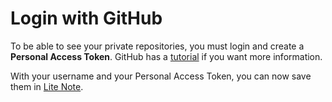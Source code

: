 # Login with GitHub

To be able to see your private repositories, you must login and create a **Personal Access Token**. GitHub has a [tutorial](https://docs.github.com/en/github/authenticating-to-github/creating-a-personal-access-token) if you want more information.

With your username and your Personal Access Token, you can now save them in [Lite Note](https://litenote.space/login).
